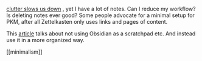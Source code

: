 [clutter slows us down](https://www.fleetingnotes.app/notes/clutter%20slows%20us%20down) , yet I have a lot of notes.
Can I reduce my workflow? Is deleting notes ever good?
Some people advocate for a minimal setup for PKM, after all Zettelkasten only uses links and pages of content.

This [article](https://www.proofofconcept.pub/p/how-i-write-with-obsidian) talks about not using Obsidian as a scratchpad etc. And instead use it in a more organized way.

[[minimalism]]